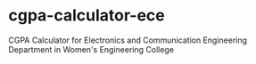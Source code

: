 # cgpa-calculator-ece
CGPA Calculator for Electronics and Communication Engineering Department in Women's Engineering College

